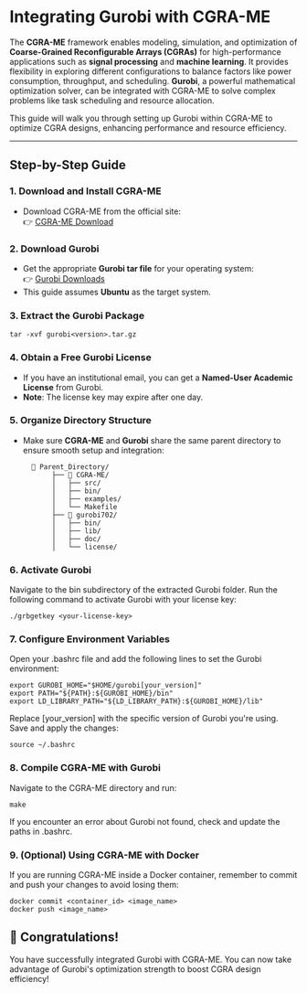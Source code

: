 # Integrating Gurobi with CGRA-ME

The **CGRA-ME** framework enables modeling, simulation, and optimization of **Coarse-Grained Reconfigurable Arrays (CGRAs)** for high-performance applications such as **signal processing** and **machine learning**. It provides flexibility in exploring different configurations to balance factors like power consumption, throughput, and scheduling. **Gurobi**, a powerful mathematical optimization solver, can be integrated with CGRA-ME to solve complex problems like task scheduling and resource allocation. 

This guide will walk you through setting up Gurobi within CGRA-ME to optimize CGRA designs, enhancing performance and resource efficiency.

---

## Step-by-Step Guide

### 1. Download and Install CGRA-ME
- Download CGRA-ME from the official site:  
  👉 [CGRA-ME Download](https://cgra-me.ece.utoronto.ca/download/)  

### 2. Download Gurobi
- Get the appropriate **Gurobi tar file** for your operating system:  
  👉 [Gurobi Downloads](https://www.gurobi.com/downloads/gurobi-software/)  
- This guide assumes **Ubuntu** as the target system.

### 3. Extract the Gurobi Package  

    tar -xvf gurobi<version>.tar.gz


### 4. Obtain a Free Gurobi License  
- If you have an institutional email, you can get a **Named-User Academic License** from Gurobi.  
- **Note**: The license key may expire after one day.

### 5. Organize Directory Structure  
- Make sure **CGRA-ME** and **Gurobi** share the same parent directory to ensure smooth setup and integration:
  
        📂 Parent_Directory/  
             ├── 📂 CGRA-ME/  
             │   ├── src/  
             │   ├── bin/  
             │   ├── examples/  
             │   └── Makefile  
             ├── 📂 gurobi702/  
             │   ├── bin/  
             │   ├── lib/  
             │   ├── doc/  
             │   └── license/  

### 6. Activate Gurobi

Navigate to the bin subdirectory of the extracted Gurobi folder. Run the following command to activate Gurobi with your license key:

    ./grbgetkey <your-license-key>


### 7. Configure Environment Variables

Open your .bashrc file and add the following lines to set the Gurobi environment:

    export GUROBI_HOME="$HOME/gurobi[your_version]"
    export PATH="${PATH}:${GUROBI_HOME}/bin"
    export LD_LIBRARY_PATH="${LD_LIBRARY_PATH}:${GUROBI_HOME}/lib"

Replace [your_version] with the specific version of Gurobi you're using. Save and apply the changes:

    source ~/.bashrc

### 8. Compile CGRA-ME with Gurobi

Navigate to the CGRA-ME directory and run:

    make

If you encounter an error about Gurobi not found, check and update the paths in .bashrc.

### 9. (Optional) Using CGRA-ME with Docker

If you are running CGRA-ME inside a Docker container, remember to commit and push your changes to avoid losing them:

    docker commit <container_id> <image_name>
    docker push <image_name>


## 🎉 Congratulations!

You have successfully integrated Gurobi with CGRA-ME. You can now take advantage of Gurobi's optimization strength to boost CGRA design efficiency! 
